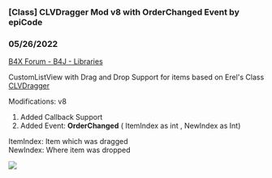 ###  [Class] CLVDragger Mod v8 with OrderChanged Event by epiCode
### 05/26/2022
[B4X Forum - B4J - Libraries](https://www.b4x.com/android/forum/threads/140815/)

CustomListView with Drag and Drop Support for items based on Erel's Class [CLVDragger](https://www.b4x.com/android/forum/threads/class-clvdragger-drag-to-reorder-items.104261/)  
  
Modifications: v8  
  
1. Added Callback Support  
2. Added Event: **OrderChanged** ( ItemIndex as int , NewIndex as Int)  
  
ItemIndex: Item which was dragged  
NewIndex: Where item was dropped  
  
![](https://www.b4x.com/android/forum/attachments/129646)
